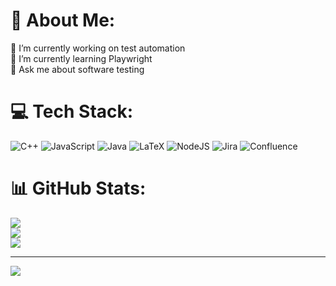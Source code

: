 # 💫 About Me:
🔭 I’m currently working on test automation <br>🌱 I’m currently learning Playwright <br>💬 Ask me about software testing


# 💻 Tech Stack:
![C++](https://img.shields.io/badge/c++-%2300599C.svg?style=plastic&logo=c%2B%2B&logoColor=white) ![JavaScript](https://img.shields.io/badge/javascript-%23323330.svg?style=plastic&logo=javascript&logoColor=%23F7DF1E) ![Java](https://img.shields.io/badge/java-%23ED8B00.svg?style=plastic&logo=java&logoColor=white) ![LaTeX](https://img.shields.io/badge/latex-%23008080.svg?style=plastic&logo=latex&logoColor=white) ![NodeJS](https://img.shields.io/badge/node.js-6DA55F?style=plastic&logo=node.js&logoColor=white) ![Jira](https://img.shields.io/badge/jira-%230A0FFF.svg?style=plastic&logo=jira&logoColor=white) ![Confluence](https://img.shields.io/badge/confluence-%23172BF4.svg?style=plastic&logo=confluence&logoColor=white)
# 📊 GitHub Stats:
![](https://github-readme-stats.vercel.app/api?username=michael-schantin&theme=synthwave&hide_border=false&include_all_commits=true&count_private=true)<br/>
![](https://github-readme-streak-stats.herokuapp.com/?user=michael-schantin&theme=synthwave&hide_border=false)<br/>
![](https://github-readme-stats.vercel.app/api/top-langs/?username=michael-schantin&theme=synthwave&hide_border=false&include_all_commits=true&count_private=true&layout=compact)

---
[![](https://visitcount.itsvg.in/api?id=michael-schantin&icon=0&color=0)](https://visitcount.itsvg.in)

<!-- Proudly created with GPRM ( https://gprm.itsvg.in ) -->